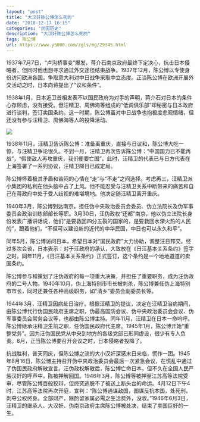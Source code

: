 ```yaml
---
layout: "post"
title: "大汉奸陈公博怎么死的"
date: "2018-12-17 16:15"
categories: "民国历史"
description: "大汉奸陈公博怎么死的"
tags: 陈公博
url: https://www.y5000.com/zgls/mg/29345.html
---
```






1937年7月7日，“卢沟桥事变”爆发，蒋介石南京政府最终下定决心，抗击日本侵略者，但同时他也想寻求通过外交途径结束战争。1937年12月，陈公博以专使身份访问欧洲各国，争取意大利对中日战争采取中立态度。正当陈公博在欧洲开展外交活动之时，日本向蒋提出了“议和条件”。

1938年1月，日本近卫首相发表不以国民政府为对手的声明，蒋介石对日本的条件心存顾虑，没有接受。但汪精卫、周佛海等组成的“低调俱乐部”却秘密与日本政府进行谈判，签订卖国条约。这一时期，陈公博虽对中日战争也抱极度悲观情绪，但还没有参与汪精卫、周佛海等人的投降活动。

![](https://img.y5000.com/uploads/allimg/180320/8-1P3201624123a.jpg)

1938年11月，汪精卫告诉陈公博：准备离重庆，直接与日议和，陈公博大吃一惊，与汪精卫争论很久。不到一月，汪精卫再次告诉陈公博：“中国国力已不能再战”，“假使敌人再攻重庆，我们便要亡国”。此时，汪精卫的代表已与日方代表在上海签署了一系列协议，汪精卫降日已成定局。

陈公博怀着极其矛盾和苦闷的心情在“走”与“不走”之间选择。考虑再三，汪精卫派小集团的私利在他头脑中占了上风。他不能忍受与汪精卫关系中断带来的痛苦和自己在蒋政府中处于受人歧视的难堪境地。他决定随汪精卫离开重庆。

1940年3月，陈公博到达南京，担任伪中央政治委员会委员、伪立法院长及伪军事委员会政治训练部部长等职。3月30日，汪伪政权“还都”南京，他以伪立法院长身份发表广播讲话说，他们“是要救回四分五裂的国家的，是要救回水深火热的人民的”，跟着他们，“不但可以建设新的近代的中华民国，中日也可以永久和平”。

同年5月，陈公博访问日本，希望日本对“国民政府”大力协助，调整汪日邦交。经过多次会谈，日本表示：对于汪政府的承认，大致放在《日汪基本关系条约》签字之时。同年11月，《日汪基本关系条约》正式签订，这个条约是一个地地道道的卖国条约。

陈公博参与和策划了汪伪政府的每一项重大决策，并担任了重要职务，成为汪伪政府的二号人物。1940年10月，伪上海特别市市长被刺杀，陈公博兼任伪上海特别市市长，同时还兼任各种高级职务，如“清乡”委员会副委员长等。

1944年3月，汪精卫因病赴日治疗。根据汪精卫的提议，决定在汪精卫治病期间，由陈公博代行伪国民政府主席之职，伪最高国防会议、伪中央政治委员会会议、伪军事委员会常务会议等，也都由陈公博主持。同年11月，汪精卫在日本一命呜呼。陈公博继承汪精卫生前之职，任伪国民政府代主席。1945年1月，陈公博开始“重整党务”。因为汪伪国民党从中央到地方的各级党部已形同虚设，很少有专人负责。8月，正当陈公博要召开会议之时，日本侵略者投降了。

抗战胜利，普天同庆，但陈公博之流的大小汉奸深感末日来临，慌作一团。1945年8月16日，陈公博主持召开伪中央政治委员会最后一次紧急会议，在慌乱中通过了伪国民政府解散宣言。汪伪政权解散后，陈公博亡命日本，但不久在全国人民严惩汉奸的呼声中，陈被押解回国。1946年3月，陈公博等被押至江苏高等法院受审，尽管陈公博百般狡辩，但终究逃脱不了被送上断头台的命运。4月12日下午4时，江苏高等法院再次开庭，宣判：“陈公博通谋敌国，图谋反抗本国，处死刑。剥夺公权终身。全部财产，除酌留家属必需之生活费外，没收。”1946年6月3日，汪精卫的继承人、大汉奸、伪南京政府主席陈公博被处决，结束了卖国巨奸的一生。
